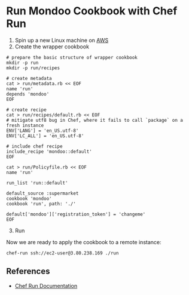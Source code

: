 # Run Mondoo Cookbook with Chef Run

1. Spin up a new Linux machine on [AWS](https://console.aws.amazon.com/console/home)
2. Create the wrapper cookbook

```
# prepare the basic structure of wrapper cookbook
mkdir -p run
mkdir -p run/recipes

# create metadata
cat > run/metadata.rb << EOF
name 'run'
depends 'mondoo'
EOF

# create recipe
cat > run/recipes/default.rb << EOF
# mitigate utf8 bug in Chef, where it fails to call `package` on a fresh instance
ENV['LANG'] = 'en_US.utf-8'
ENV['LC_ALL'] = 'en_US.utf-8'

# include chef recipe
include_recipe 'mondoo::default'
EOF

cat > run/Policyfile.rb << EOF
name 'run'

run_list 'run::default'

default_source :supermarket
cookbook 'mondoo'
cookbook 'run', path: './'

default['mondoo']['registration_token'] = 'changeme'
EOF
```

3. Run

Now we are ready to apply the cookbook to a remote instance:

```
chef-run ssh://ec2-user@3.80.238.169 ./run
```

## References

- [Chef Run Documentation](https://www.chef.sh/docs/chef-workstation/chef-run-users-guide/)
